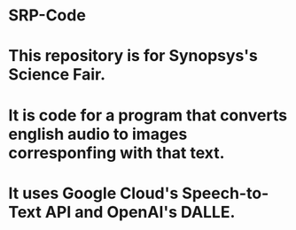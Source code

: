 # SRP-Code
# This repository is for Synopsys's Science Fair.
# It is code for a program that converts english audio to images corresponfing with that text.
# It uses Google Cloud's Speech-to-Text API and OpenAI's DALLE.
